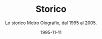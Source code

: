 ---
title: "Storico"
subtitle: "Lo storico Metro Olografix, dal 1995 al 2005."
date: 1995-11-11
externalUrl: "https://storico.olografix.org/"
---